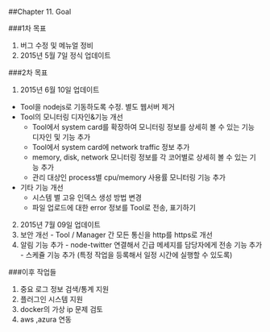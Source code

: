 ##Chapter 11. Goal

###1차 목표
1. 버그 수정 및 메뉴얼 정비
2. 2015년 5월 7일 정식 업데이트

###2차 목표
1. 2015년 6월 10일 업데이트
  - Tool을 nodejs로 기동하도록 수정. 별도 웹서버 제거
  - Tool의 모니터링 디자인&기능 개선
    - Tool에서 system card를 확장하여 모니터링 정보를 상세히 볼 수 있는 기능 디자인 및 기능 추가
    - Tool에서 system card에 network traffic 정보 추가
    - memory, disk, network 모니터링 정보를 각 코어별로 상세히 볼 수 있는 기능 추가
    - 관리 대상인 process별 cpu/memory 사용률 모니터링 기능 추가
  - 기타 기능 개선
    - 시스템 별 고유 인덱스 생성 방법 변경
    - 파일 업로드에 대한 error 정보를 Tool로 전송, 표기하기

2. 2015년 7월 09일 업데이트
  1. 보안 개선
    - Tool / Manager 간 모든 통신을 http를 https로 개선
  2. 알림 기능 추가
    - node-twitter 연결해서 긴급 메세지를 담당자에게 전송 기능 추가
    - 스케쥴 기능 추가 (특정 작업을 등록해서 일정 시간에 실행할 수 있도록)

###이후 작업들
1.  중요 로그 정보 검색/통계 지원
2.	플러그인 시스템 지원
3.	docker의 가상 ip 문제 검토
4.	aws ,azura 연동
